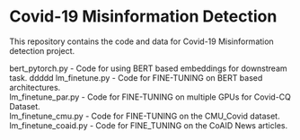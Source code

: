 # Covid-19 Misinformation Detection

This repository contains the code and data for Covid-19 Misinformation detection project.

bert_pytorch.py - Code for using BERT based embeddings for downstream task.          ddddd
lm_finetune.py - Code for FINE-TUNING on BERT based architectures.               
lm_finetune_par.py - Code for FINE-TUNING on multiple GPUs for Covid-CQ Dataset.             
lm_finetune_cmu.py - Code for FINE-TUNING on the CMU_Covid dataset.               
lm_finetune_coaid.py - Code for FINE_TUNING on the CoAID News articles.      
